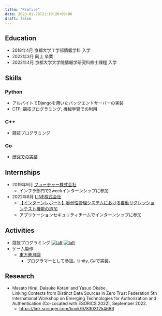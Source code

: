 ```yaml
---
title: "Profile"
date: 2023-01-28T21:10:20+09:00
draft: false
---
```


## Education
+ 2018年4月 京都大学工学部情報学科 入学
+ 2022年3月 同上 卒業
+ 2022年4月 京都大学大学院情報学研究科修士課程 入学

## Skills
### Python
+ アルバイトでDjangoを用いたバックエンドサーバーの実装
+ CTF, 競技プログラミング, 機械学習での利用
### C++
+ 競技プログラミング
### Go
+ [研究での実装](https://github.com/laft2/cap-demo)

## Internships
+ 2019年9月 [フューチャー株式会社](https://www.future.co.jp/)
    + インフラ部門で2weekインターンシップに参加
+ 2022年8月 [LINE株式会社](https://linecorp.com/)
    + [【インターンレポート】脆弱性管理システムにおける自動リグレッションテスト機能の追加](https://engineering.linecorp.com/ja/blog/internship2022-appsec-hirai)
    + アプリケーションセキュリティチームでインターンシップに参加

## Activities
+ 競技プログラミング
    [![laft](https://img.shields.io/endpoint?url=https%3A%2F%2Fatcoder-badges.now.sh%2Fapi%2Fatcoder%2Fjson%2Flaft)](https://atcoder.jp/users/laft)
    [![laft](https://img.shields.io/endpoint?url=https%3A%2F%2Fatcoder-badges.now.sh%2Fapi%2Fcodeforces%2Fjson%2Flaft)](https://codeforces.com/profile/laft)
+ ゲーム製作
    + [東方蒼月闘](https://store.steampowered.com/app/1391710/_/)
        + プログラマーとして参加。Unity, C#で実装。

## Research
+ Masato Hirai, Daisuke Kotani and Yasuo Okabe,  
Linking Contexts from Distinct Data Sources in Zero Trust Federation
5th International Workshop on Emerging Technologies for Authorization and Authentication (Co-Located with ESORICS 2022), September 2022.
    + https://link.springer.com/book/9783031254666